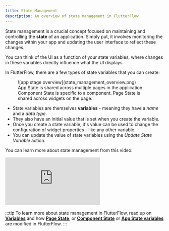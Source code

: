```yaml
---
title: State Management
description: An overview of state management in FlutterFlow
---
```


State management is a crucial concept focused on maintaining and controlling the **state** of an application. Simply put, it involves monitoring the changes within your app and updating the user interface to reflect these changes. 

You can think of the UI as a function of your state variables, where changes in these variables directly influence what the UI displays.

In FlutterFlow, there are a few types of state variables that you can create:

<figure>
   ![app stage overview](state_management_overview.png)
  <figcaption class="centered-caption">App State is shared across multiple pages in the application. Component State is specific to a component. Page State is shared across widgets on the page.</figcaption>
</figure>


- State variables are themselves **variables** - meaning they have a *name* and a *data type*. 
- They also have an initial value that is set when you create the variable. 
- Once you create a state variable, it's value can be used to change the configuration of widget properties - like any other variable. 
- You can update the value of state variables using the *Update State Variable* action.

You can learn more about state management from this video:
<div class="video-container">
<iframe src="https://www.youtube.com/embed/jD6L4xjYjJA?si=-RjniUB-K0ZsMoB1" title="YouTube video player" frameborder="0" allow="accelerometer; autoplay; clipboard-write; encrypted-media; gyroscope; picture-in-picture; web-share" referrerpolicy="strict-origin-when-cross-origin" allowfullscreen></iframe>
</div>

<p></p>

:::tip
To learn more about state management in FlutterFlow, read up on [**Variables**](#) and how [**Page 
State**](#), or 
[**Component State**](#) or [**App State variables**](#) are modified in FlutterFlow. 
:::





